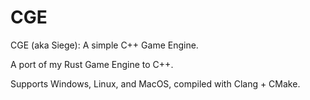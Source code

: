 # CGE

CGE (aka Siege): A simple C++ Game Engine.

A port of my Rust Game Engine to C++.

Supports Windows, Linux, and MacOS, compiled with Clang + CMake.

